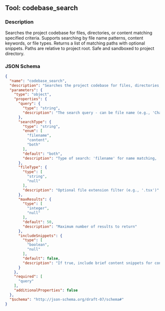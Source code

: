 
## Tool: codebase_search

### Description

Searches the project codebase for files, directories, or content matching specified criteria. Supports searching by file name patterns, content keywords, or file types. Returns a list of matching paths with optional snippets. Paths are relative to project root. Safe and sandboxed to project directory.

### JSON Schema

```json
{
  "name": "codebase_search",
  "description": "Searches the project codebase for files, directories, or content matching specified criteria. Supports searching by file name patterns, content keywords, or file types. Returns a list of matching paths with optional snippets. Paths are relative to project root. Safe and sandboxed to project directory.",
  "parameters": {
    "type": "object",
    "properties": {
      "query": {
        "type": "string",
        "description": "The search query - can be file name (e.g., 'ChatHeader.tsx'), pattern (e.g., '*.tsx'), or content to grep (e.g., 'function ChatHeader')"
      },
      "searchType": {
        "type": "string",
        "enum": [
          "filename",
          "content",
          "both"
        ],
        "default": "both",
        "description": "Type of search: 'filename' for name matching, 'content' for text inside files, 'both' for combined"
      },
      "fileType": {
        "type": [
          "string",
          "null"
        ],
        "description": "Optional file extension filter (e.g., '.tsx')"
      },
      "maxResults": {
        "type": [
          "integer",
          "null"
        ],
        "default": 50,
        "description": "Maximum number of results to return"
      },
      "includeSnippets": {
        "type": [
          "boolean",
          "null"
        ],
        "default": false,
        "description": "If true, include brief content snippets for content matches"
      }
    },
    "required": [
      "query"
    ],
    "additionalProperties": false
  },
  "$schema": "http://json-schema.org/draft-07/schema#"
}
```
